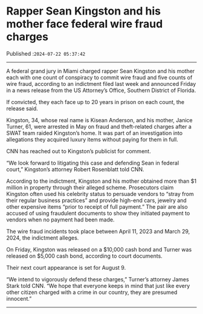# Rapper Sean Kingston and his mother face federal wire fraud charges

Published :`2024-07-22 05:37:42`

---

A federal grand jury in Miami charged rapper Sean Kingston and his mother each with one count of conspiracy to commit wire fraud and five counts of wire fraud, according to an indictment filed last week and announced Friday in a news release from the US Attorney’s Office, Southern District of Florida.

If convicted, they each face up to 20 years in prison on each count, the release said.

Kingston, 34, whose real name is Kisean Anderson, and his mother, Janice Turner, 61, were arrested in May on fraud and theft-related charges after a SWAT team raided Kingston’s home. It was part of an investigation into allegations they acquired luxury items without paying for them in full.

CNN has reached out to Kingston’s publicist for comment.

“We look forward to litigating this case and defending Sean in federal court,” Kingston’s attorney Robert Rosenblatt told CNN.

According to the indictment, Kingston and his mother obtained more than $1 million in property through their alleged scheme. Prosecutors claim Kingston often used his celebrity status to persuade vendors to “stray from their regular business practices” and provide high-end cars, jewelry and other expensive items “prior to receipt of full payment.” The pair are also accused of using fraudulent documents to show they initiated payment to vendors when no payment had been made.

The wire fraud incidents took place between April 11, 2023 and March 29, 2024, the indictment alleges.

On Friday, Kingston was released on a $10,000 cash bond and Turner was released on $5,000 cash bond, according to court documents.

Their next court appearance is set for August 9.

“We intend to vigorously defend these charges,” Turner’s attorney James Stark told CNN. “We hope that everyone keeps in mind that just like every other citizen charged with a crime in our country, they are presumed innocent.”

---

